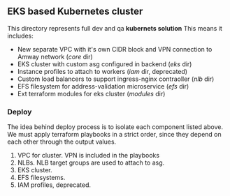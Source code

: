 ## EKS based  Kubernetes cluster
This directory represents full dev and qa **kubernets solution**
This means it includes:
  * New separate VPC with it's own CIDR block and VPN connection to Amway network (*core* dir)
  * EKS cluster with custom asg configured in backend (*eks* dir)
  * Instance profiles to attach to workers (*iam* dir, deprecated)
  * Custom load balancers to support ingress-nginx contraoller (*nlb* dir)
  * EFS filesystem for address-validation microservice (*efs* dir)
  * Ext terraform modules for eks cluster (*modules* dir)

### Deploy
The idea behind deploy process is to isolate each component listed above. 
We must apply terraform playbooks in a strict order, since they depend on each other through the output values.
  1. VPC for cluster. VPN is included in the playbooks
  2. NLBs. NLB target groups are used to attach to asg.
  3. EKS cluster.
  4. EFS filesystems.
  5. IAM profiles, deprecated.
